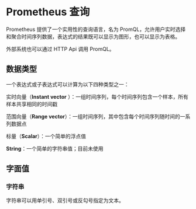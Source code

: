# Prometheus 查询

Prometheus 提供了一个实用性的查询语言，名为 PromQL，允许用户实时选择和聚合时间序列数据，表达式的结果既可以显示为图形，也可以显示为表格。

外部系统也可以通过 HTTP Api 调用 PromQL。

## 数据类型

一个表达式或子表达式可以计算为以下四种类型之一：

实时向量（**Instant vector** ）：一组时间序列，每个时间序列包含一个样本，所有样本共享相同的时间戳

范围向量（**Range vector**）：一组时间序列，其中包含每个时间序列随时间的一系列数据点

标量（**Scalar**）：一个简单的浮点值

**String**：一个简单的字符串值；目前未使用

## 字面值

### 字符串

字符串可以用单引号、双引号或反勾号指定为文本。



